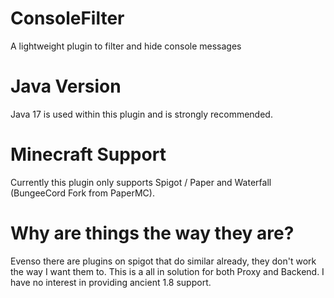 # ConsoleFilter
A lightweight plugin to filter and hide console messages

# Java Version
Java 17 is used within this plugin and is strongly recommended.

# Minecraft Support
Currently this plugin only supports Spigot / Paper and Waterfall (BungeeCord Fork from PaperMC).

# Why are things the way they are?
Evenso there are plugins on spigot that do similar already, they don't work the way I want them to. This is a all in solution for both Proxy and Backend.
I have no interest in providing ancient 1.8 support.
